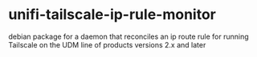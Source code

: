 # unifi-tailscale-ip-rule-monitor
debian package for a daemon that reconciles an ip route rule for running Tailscale on the UDM line of products versions 2.x and later
